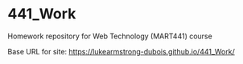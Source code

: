 # 441_Work
Homework repository for Web Technology (MART441) course

Base URL for site:
https://lukearmstrong-dubois.github.io/441_Work/
